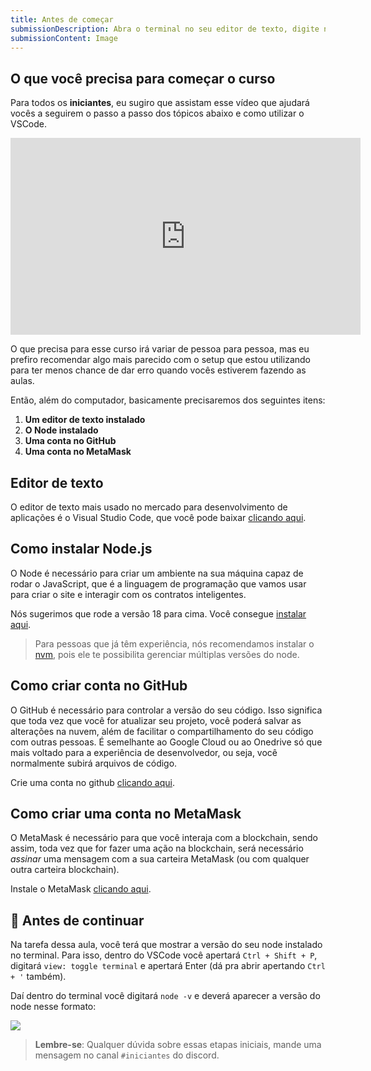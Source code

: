 ```yaml
---
title: Antes de começar
submissionDescription: Abra o terminal no seu editor de texto, digite node -v, dê enter e envie um print do seu terminal mostrando a versão do node
submissionContent: Image
---
```


## O que você precisa para começar o curso

Para todos os **iniciantes**, eu sugiro que assistam esse vídeo que ajudará vocês a seguirem o passo a passo dos tópicos abaixo e como utilizar o VSCode.

<iframe width="560" height="315" src="https://www.youtube.com/embed/y6Hltcujdmw?si=dZUwz0LnrYAX1tWC" title="YouTube video player" frameborder="0" allow="accelerometer; autoplay; clipboard-write; encrypted-media; gyroscope; picture-in-picture; web-share" allowfullscreen></iframe>

O que precisa para esse curso irá variar de pessoa para pessoa, mas eu prefiro recomendar algo mais parecido com o setup que estou utilizando para ter menos chance de dar erro quando vocês estiverem fazendo as aulas.

Então, além do computador, basicamente precisaremos dos seguintes itens:
1. **Um editor de texto instalado**
2. **O Node instalado**
3. **Uma conta no GitHub**
4. **Uma conta no MetaMask**

## Editor de texto

O editor de texto mais usado no mercado para desenvolvimento de aplicações é o Visual Studio Code, que você pode baixar [clicando aqui](https://code.visualstudio.com/download).

## Como instalar Node.js

O Node é necessário para criar um ambiente na sua máquina capaz de rodar o JavaScript, que é a linguagem de programação que vamos usar para criar o site e interagir com os contratos inteligentes.

Nós sugerimos que rode a versão 18 para cima. Você consegue [instalar aqui](https://nodejs.org/en).

> Para pessoas que já têm experiência, nós recomendamos instalar o [nvm](https://github.com/coreybutler/nvm-windows), pois ele te possibilita gerenciar múltiplas versões do node.

## Como criar conta no GitHub

O GitHub é necessário para controlar a versão do seu código. Isso significa que toda vez que você for atualizar seu projeto, você poderá salvar as alterações na nuvem, além de facilitar o compartilhamento do seu código com outras pessoas. É semelhante ao Google Cloud ou ao Onedrive só que mais voltado para a experiência de desenvolvedor, ou seja, você normalmente subirá arquivos de código.

Crie uma conta no github [clicando aqui](https://github.com/signup).

## Como criar uma conta no MetaMask

O MetaMask é necessário para que você interaja com a blockchain, sendo assim, toda vez que for fazer uma ação na blockchain, será necessário _assinar_ uma mensagem com a sua carteira MetaMask (ou com qualquer outra carteira blockchain).

Instale o MetaMask [clicando aqui](https://metamask.io/download/).

## 🚨 Antes de continuar

Na tarefa dessa aula, você terá que mostrar a versão do seu node instalado no terminal. Para isso, dentro do VSCode você apertará `Ctrl + Shift + P`, digitará `view: toggle terminal` e apertará Enter (dá pra abrir apertando `Ctrl + '` também).

Daí dentro do terminal você digitará `node -v` e deverá aparecer a versão do node nesse formato:

![](https://raw.githubusercontent.com/menthorlabs/courses/main/images/2023-08-26-15-07-05.png)

> **Lembre-se**: Qualquer dúvida sobre essas etapas iniciais, mande uma mensagem no canal `#iniciantes` do discord.